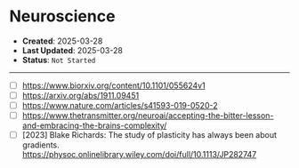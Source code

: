 # Neuroscience

- **Created**: 2025-03-28
- **Last Updated**: 2025-03-28
- **Status**: `Not Started`

---

- [ ] <https://www.biorxiv.org/content/10.1101/055624v1>
- [ ] <https://arxiv.org/abs/1911.09451>
- [ ] <https://www.nature.com/articles/s41593-019-0520-2>
- [ ] <https://www.thetransmitter.org/neuroai/accepting-the-bitter-lesson-and-embracing-the-brains-complexity/>
- [ ] [2023] Blake Richards: The study of plasticity has always been about gradients. <https://physoc.onlinelibrary.wiley.com/doi/full/10.1113/JP282747>
